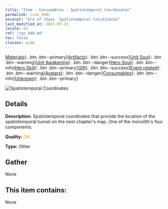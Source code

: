 ```yaml
---
title: "Item - Consumables - Spatiotemporal Coordinates"
permalink: /con_940/
excerpt: "Era of Chaos  Spatiotemporal Coordinates"
last_modified_at: 2021-07-13
locale: en
ref: "con_940.md"
toc: false
classes: wide
---
```

 [Materials](/Items/){: .btn .btn--primary}[Artifacts](/Items/Artifacts/){: .btn .btn--success}[Unit Soul](/Items/UnitSoul/){: .btn .btn--warning}[Unit Awakening](/Items/UnitAwakening/){: .btn .btn--danger}[Hero Soul](/Items/HeroSoul/){: .btn .btn--info}[Hero Skill](/Items/HeroSkill/){: .btn .btn--primary}[Gift](/Items/Gift/){: .btn .btn--success}[Event related](/Items/Events/){: .btn .btn--warning}[Avatars](/Items/Avatars/){: .btn .btn--danger}[Consumables](/Items/Consumables/){: .btn .btn--info}[Unknown](/Items/Unknown/){: .btn .btn--primary}

 ![Spatiotemporal Coordinates](/images/t/i_40028.png)

## Details
 **Description:** Spatiotemporal coordinates that provide the location of the spatiotemporal tunnel on the next chapter's map. One of the monolith's four components.

 **Quality:** <span style="color: #FF8C00">OK</span>

 **Type:** Other

## Gather

  None

## This item contains:

  None

